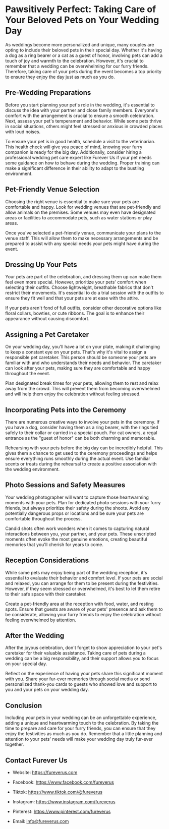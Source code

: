 # Pawsitively Perfect: Taking Care of Your Beloved Pets on Your Wedding Day

As weddings become more personalized and unique, many couples are opting to include their beloved pets in their special day. Whether it's having a dog as a ring bearer or a cat as a guest of honor, involving pets can add a touch of joy and warmth to the celebration. However, it's crucial to remember that a wedding can be overwhelming for our furry friends. Therefore, taking care of your pets during the event becomes a top priority to ensure they enjoy the day just as much as you do.

## Pre-Wedding Preparations

Before you start planning your pet's role in the wedding, it's essential to discuss the idea with your partner and close family members. Everyone's comfort with the arrangement is crucial to ensure a smooth celebration. Next, assess your pet's temperament and behavior. While some pets thrive in social situations, others might feel stressed or anxious in crowded places with loud noises.

To ensure your pet is in good health, schedule a visit to the veterinarian. This health check will give you peace of mind, knowing your furry companion is ready for the big day. Additionally, consider hiring a professional wedding pet care expert like Furever Us if your pet needs some guidance on how to behave during the wedding. Proper training can make a significant difference in their ability to adapt to the bustling environment.


## Pet-Friendly Venue Selection

Choosing the right venue is essential to make sure your pets are comfortable and happy. Look for wedding venues that are pet-friendly and allow animals on the premises. Some venues may even have designated areas or facilities to accommodate pets, such as water stations or play areas.

Once you've selected a pet-friendly venue, communicate your plans to the venue staff. This will allow them to make necessary arrangements and be prepared to assist with any special needs your pets might have during the event.


## Dressing Up Your Pets

Your pets are part of the celebration, and dressing them up can make them feel even more special. However, prioritize your pets' comfort when selecting their outfits. Choose lightweight, breathable fabrics that don't restrict their movements. It's essential to do a trial session with the outfits to ensure they fit well and that your pets are at ease with the attire.

If your pets aren't fond of full outfits, consider other decorative options like floral collars, bowties, or cute ribbons. The goal is to enhance their appearance without causing discomfort.


## Assigning a Pet Caretaker

On your wedding day, you'll have a lot on your plate, making it challenging to keep a constant eye on your pets. That's why it's vital to assign a responsible pet caretaker. This person should be someone your pets are familiar with and who understands their needs and behavior. The caretaker can look after your pets, making sure they are comfortable and happy throughout the event.

Plan designated break times for your pets, allowing them to rest and relax away from the crowd. This will prevent them from becoming overwhelmed and will help them enjoy the celebration without feeling stressed.


## Incorporating Pets into the Ceremony

There are numerous creative ways to involve your pets in the ceremony. If you have a dog, consider having them as a ring bearer, with the rings tied safely to their collar or carried in a special pouch. For cat owners, a regal entrance as the "guest of honor" can be both charming and memorable.

Rehearsing with your pets before the big day can be incredibly helpful. This gives them a chance to get used to the ceremony proceedings and helps ensure everything runs smoothly during the actual event. Use familiar scents or treats during the rehearsal to create a positive association with the wedding environment.


## Photo Sessions and Safety Measures

Your wedding photographer will want to capture those heartwarming moments with your pets. Plan for dedicated photo sessions with your furry friends, but always prioritize their safety during the shoots. Avoid any potentially dangerous props or locations and be sure your pets are comfortable throughout the process.

Candid shots often work wonders when it comes to capturing natural interactions between you, your partner, and your pets. These unscripted moments often evoke the most genuine emotions, creating beautiful memories that you'll cherish for years to come.


## Reception Considerations

While some pets may enjoy being part of the wedding reception, it's essential to evaluate their behavior and comfort level. If your pets are social and relaxed, you can arrange for them to be present during the festivities. However, if they seem stressed or overwhelmed, it's best to let them retire to their safe space with their caretaker.

Create a pet-friendly area at the reception with food, water, and resting spots. Ensure that guests are aware of your pets' presence and ask them to be considerate, allowing your furry friends to enjoy the celebration without feeling overwhelmed by attention.


## After the Wedding

After the joyous celebration, don't forget to show appreciation to your pet's caretaker for their valuable assistance. Taking care of pets during a wedding can be a big responsibility, and their support allows you to focus on your special day.

Reflect on the experience of having your pets share this significant moment with you. Share your fur-ever memories through social media or send personalized thank-you cards to guests who showed love and support to you and your pets on your wedding day.


## Conclusion

Including your pets in your wedding can be an unforgettable experience, adding a unique and heartwarming touch to the celebration. By taking the time to prepare and care for your furry friends, you can ensure that they enjoy the festivities as much as you do. Remember that a little planning and attention to your pets' needs will make your wedding day truly fur-ever together.


## Contact Furever Us

- Website: https://fureverus.com

- Facebook: https://www.facebook.com/fureverus

- Tiktok: https://www.tiktok.com/@fureverus

- Instagram: https://www.instagram.com/fureverus

- Pinterest: https://www.pinterest.com/fureverus

- Email: info@fureverus.com
